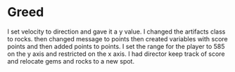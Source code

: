 # Greed 

I set velocity to direction and gave it a y value. 
I changed the artifacts class to rocks. 
then changed message to points then created variables with score points and then added points to points. 
I set the range for the player to 585 on the y axis and restricted on the x axis. 
I had director keep track of score and relocate gems and rocks to a new spot. 
